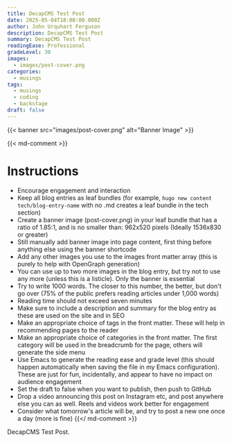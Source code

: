 ```yaml
---
title: DecapCMS Test Post
date: 2025-05-04T18:08:00.000Z
author: John Urquhart Ferguson
description: DecapCMS Test Post
summary: DecapCMS Test Post
readingEase: Professional
gradeLevel: 30
images:
  - images/post-cover.png
categories:
  - musings
tags:
  - musings
  - coding
  - backstage
draft: false
---
```


{{< banner src="images/post-cover.png" alt="Banner Image" >}}

{{< md-comment >}}
# Instructions

* Encourage engagement and interaction
* Keep all blog entries as leaf bundles (for example, `hugo new content tech/blog-entry-name` with no .md creates a leaf bundle in the tech section)
* Create a banner image (post-cover.png) in your leaf bundle that has a ratio of 1.85:1, and is no smaller than: 962x520 pixels (Ideally 1536x830 or greater)
* Still manually add banner image into page content, first thing before anything else using the banner shortcode
* Add any other images you use to the images front matter array (this is purely to help with OpenGraph generation)
* You can use up to two more images in the blog entry, but try not to use any more (unless this is a listicle). Only the banner is essential
* Try to write 1000 words. The closer to this number, the better, but don't go over (75% of the public prefers reading articles under 1,000 words)
* Reading time should not exceed seven minutes
* Make sure to include a description and summary for the blog entry as these are used on the site and in SEO
* Make an appropriate choice of tags in the front matter. These will help in recommending pages to the reader
* Make an appropriate choice of categories in the front matter. The first category will be used in the breadcrumb for the page, others will generate the side menu
* Use Emacs to generate the reading ease and grade level (this should happen automatically when saving the file in my Emacs configuration). These are just for fun, incidentally, and appear to have no impact on audience engagement
* Set the draft to false when you want to publish, then push to GitHub
* Drop a video announcing this post on Instagram etc, and post anywhere else you can as well. Reels and videos work better for engagement
* Consider what tomorrow's article will be, and try to post a new one once a day (more is fine)
{{</ md-comment >}}

DecapCMS Test Post.
